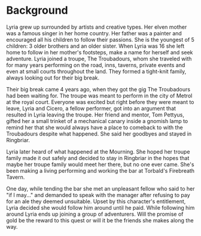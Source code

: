 # Background

Lyria grew up surrounded by artists and creative types. Her elven mother was a famous singer in her home country. Her father was a painter and encouraged all his children to follow their passions. She is the youngest of 5 children: 3 older brothers and an older sister. When Lyria was 16 she left home to follow in her mother's footsteps, make a name for herself and seek adventure. Lyria joined a troupe, The Troubadours, whom she traveled with for many years performing on the road, inns, taverns, private events and even at small courts throughout the land. They formed a tight-knit family, always looking out for their big break.

Their big break came 4 years ago, when they got the gig The Troubadours had been waiting for. The troupe was meant to perform in the city of Metrol at the royal court. Everyone was excited but right before they were meant to leave, Lyria and Cicero, a fellow performer, got into an argument that resulted in Lyria leaving the troupe. Her friend and mentor, Tom Pettyus, gifted her a small trinket of a mechanical canary inside a gnomish lamp to remind her that she would always have a place to comeback to with the Troubadours despite what happened. She said her goodbyes and stayed in Ringbriar.

Lyria later heard of what happened at the Mourning. She hoped her troupe family made it out safely and decided to stay in Ringbriar in the hopes that maybe her troupe family would meet her there, but no one ever came. She's been making a living performing and working the bar at Torbald's Firebreath Tavern.

One day, while tending the bar she met an unpleasant fellow who said to her "if I may..." and demanded to speak with the manager after refusing to pay for an ale they deemed unsuitable. Upset by this character's entitlement, Lyria decided she would follow him around until he paid. While following him around Lyria ends up joining a group of adventurers. Will the promise of gold be the reward to this quest or will it be the friends she makes along the way.
